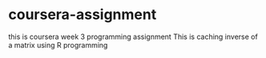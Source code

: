 # coursera-assignment
this is coursera week 3 programming assignment
This is caching inverse of a matrix using R programming
